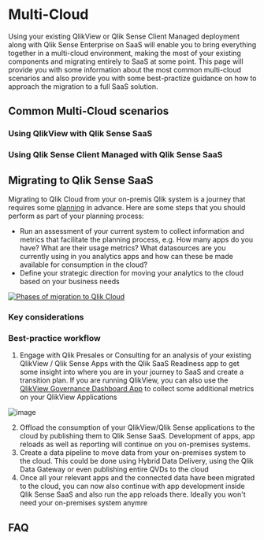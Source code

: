 # Multi-Cloud
Using your existing QlikView or Qlik Sense Client Managed deployment along with Qlik Sense Enterprise on SaaS will enable you to bring everything together in a multi-cloud environment, making the most of your existing components and migrating entirely to SaaS at some point.
This page will provide you with some information about the most common multi-cloud scenarios and also provide you with some best-practize guidance on how to approach the migration to a full SaaS solution.

## Common Multi-Cloud scenarios
### Using QlikView with Qlik Sense SaaS
### Using Qlik Sense Client Managed with Qlik Sense SaaS

## Migrating to Qlik Sense SaaS
Migrating to Qlik Cloud from your on-premis Qlik system is a journey that requires some [planning](https://help.qlik.com/en-US/migration/Content/Migration/qliksense-qliksense-planning-your-migration.htm "Planning your migration to Qlik Cloud") in advance. Here are some steps that you should perform as part of your planning process:

* Run an assessment of your current system to collect information and metrics that facilitate the planning process, e.g. How many apps do you have? What are their usage metrics? What datasources are you currently using in you analytics apps and how can these be made available for consumption in the cloud?
* Define your strategic direction for moving your analytics to the cloud based on your business needs   

[![Phases of migration to Qlik Cloud](https://help.qlik.com/en-US/migration/Content/Resources/Images/SaaSMigrationPhases.png "Phases of migration to Qlik Cloud")](https://help.qlik.com/en-US/migration/Content/Migration/qliksense-qliksense-planning-your-migration.htm)

### Key considerations
### Best-practice workflow

1. Engage with Qlik Presales or Consulting for an analysis of your existing QlikView / Qlik Sense Apps with the Qlik SaaS Readiness app to get some insight into where you are in your journey to SaaS and create a transition plan.
If you are running QlikView, you can also use the [QlikView Governance Dashboard App](https://help.qlik.com/en-US/governance-dashboard/Content/QV_GovDashboard/What.htm) to collect some additional metrics on your QlikView Applications

![image](https://user-images.githubusercontent.com/72072893/166587639-dee6d381-c2ec-4769-876b-d0f554dd0a74.png)



2. Offload the consumption of your QlikView/Qlik Sense applications to the cloud by publishing them to Qlik Sense SaaS. Development of apps, app reloads as well as reporting will continue on you on-premises systems. 
3. Create a data pipeline to move data from your on-premises system to the cloud. This could be done using Hybrid Data Delivery, using the Qlik Data Gateway or even publishing entire QVDs to the cloud
4. Once all your relevant apps and the connected data have been migrated to the cloud, you can now also continue with app development inside Qlik Sense SaaS and also run the app reloads there. Ideally you won't need your on-premises system anymre

## FAQ
